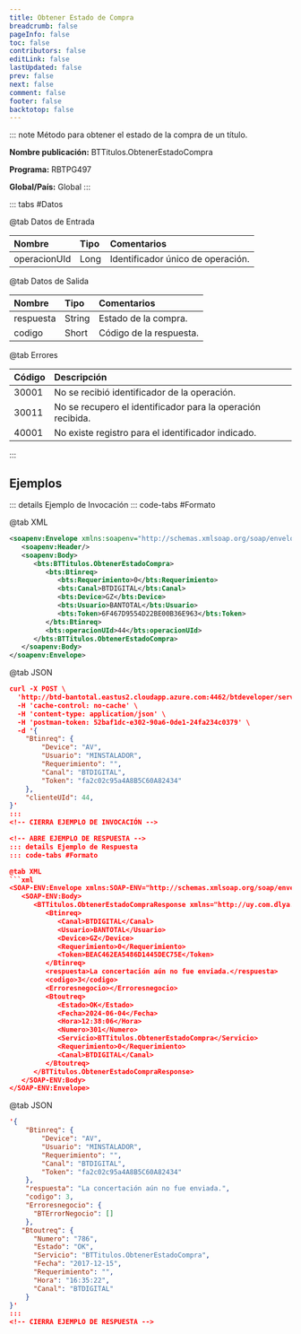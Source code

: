 ```yaml
---
title: Obtener Estado de Compra
breadcrumb: false
pageInfo: false
toc: false
contributors: false
editLink: false
lastUpdated: false
prev: false
next: false
comment: false
footer: false
backtotop: false
---
```


<!-- ABRE DATOS DEL MÉTODO -->
::: note Método para obtener el estado de la compra de un título.

**Nombre publicación:** BTTitulos.ObtenerEstadoCompra

**Programa:** RBTPG497

**Global/País:** Global
:::
<!-- CIERRA DATOS DEL MÉTODO -->

<!-- ABRE TABLA DE DATOS -->
::: tabs #Datos 

@tab Datos de Entrada

Nombre | Tipo | Comentarios
:--------- | :--------- | :---------
operacionUId | Long | Identificador único de operación.

@tab Datos de Salida

Nombre | Tipo | Comentarios
:--------- | :----------- | :-----------
respuesta | String | Estado de la compra.
codigo | Short | Código de la respuesta.

@tab Errores

Código | Descripción
:--------- | :-----------
30001 | No se recibió identificador de la operación.
30011 | No se recupero el identificador para la operación recibida.
40001 | No existe registro para el identificador indicado.
::: 
<!-- CIERRA TABLA DE DATOS -->

## **Ejemplos**

<!-- ABRE EJEMPLO DE INVOCACIÓN -->
::: details Ejemplo de Invocación 
::: code-tabs #Formato

@tab XML
```xml
<soapenv:Envelope xmlns:soapenv="http://schemas.xmlsoap.org/soap/envelope/" xmlns:bts="http://uy.com.dlya.bantotal/BTSOA/">
   <soapenv:Header/>
   <soapenv:Body>
      <bts:BTTitulos.ObtenerEstadoCompra>
         <bts:Btinreq>
            <bts:Requerimiento>0</bts:Requerimiento>
            <bts:Canal>BTDIGITAL</bts:Canal>
            <bts:Device>GZ</bts:Device>
            <bts:Usuario>BANTOTAL</bts:Usuario>
            <bts:Token>6F467D9554D22BE00B36E963</bts:Token>
         </bts:Btinreq>
         <bts:operacionUId>44</bts:operacionUId>
      </bts:BTTitulos.ObtenerEstadoCompra>
   </soapenv:Body>
</soapenv:Envelope>
```

@tab JSON
```json
curl -X POST \
  'http://btd-bantotal.eastus2.cloudapp.azure.com:4462/btdeveloper/servlet/com.dlya.bantotal.odwsbt_BTTitulos?ObtenerEstadoCompra' \
  -H 'cache-control: no-cache' \
  -H 'content-type: application/json' \
  -H 'postman-token: 52baf1dc-e302-90a6-0de1-24fa234c0379' \
  -d '{
	"Btinreq": {
		"Device": "AV",
		"Usuario": "MINSTALADOR",
		"Requerimiento": "",
		"Canal": "BTDIGITAL",
		"Token": "fa2c02c95a4A8B5C60A82434"
	},
    "clienteUId": 44,
}'
:::
<!-- CIERRA EJEMPLO DE INVOCACIÓN -->

<!-- ABRE EJEMPLO DE RESPUESTA -->
::: details Ejemplo de Respuesta 
::: code-tabs #Formato

@tab XML
```xml
<SOAP-ENV:Envelope xmlns:SOAP-ENV="http://schemas.xmlsoap.org/soap/envelope/" xmlns:xsd="http://www.w3.org/2001/XMLSchema" xmlns:SOAP-ENC="http://schemas.xmlsoap.org/soap/encoding/" xmlns:xsi="http://www.w3.org/2001/XMLSchema-instance">
   <SOAP-ENV:Body>
      <BTTitulos.ObtenerEstadoCompraResponse xmlns="http://uy.com.dlya.bantotal/BTSOA/">
         <Btinreq>
            <Canal>BTDIGITAL</Canal>
            <Usuario>BANTOTAL</Usuario>
            <Device>GZ</Device>
            <Requerimiento>0</Requerimiento>
            <Token>BEAC462EA5486D1445DEC75E</Token>
         </Btinreq>
         <respuesta>La concertación aún no fue enviada.</respuesta>
         <codigo>3</codigo>
         <Erroresnegocio></Erroresnegocio>
         <Btoutreq>
            <Estado>OK</Estado>
            <Fecha>2024-06-04</Fecha>
            <Hora>12:38:06</Hora>
            <Numero>301</Numero>
            <Servicio>BTTitulos.ObtenerEstadoCompra</Servicio>
            <Requerimiento>0</Requerimiento>
            <Canal>BTDIGITAL</Canal>
         </Btoutreq>
      </BTTitulos.ObtenerEstadoCompraResponse>
   </SOAP-ENV:Body>
</SOAP-ENV:Envelope>
```

@tab JSON
```json
'{
	"Btinreq": {
		"Device": "AV",
		"Usuario": "MINSTALADOR",
		"Requerimiento": "",
		"Canal": "BTDIGITAL",
		"Token": "fa2c02c95a4A8B5C60A82434"
	},
    "respuesta": "La concertación aún no fue enviada.",
    "codigo": 3,
    "Erroresnegocio": {
      "BTErrorNegocio": []
    },
   "Btoutreq": {
      "Numero": "786",
      "Estado": "OK",
      "Servicio": "BTTitulos.ObtenerEstadoCompra",
      "Fecha": "2017-12-15",
      "Requerimiento": "",
      "Hora": "16:35:22",
      "Canal": "BTDIGITAL"
    }
}'
::: 
<!-- CIERRA EJEMPLO DE RESPUESTA -->